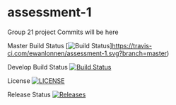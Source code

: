 # assessment-1
Group 21 project
Commits will be here

Master Build Status [![Build Status](https://travis-ci.com/CameronStott/sem1.svg?branch=master)]https://travis-ci.com/ewanlonnen/assessment-1.svg?branch=master)

Develop Build Status [![Build Status](https://travis-ci.com/CameronStott/sem1.svg?branch=Develop)](https://travis-ci.com/ewanlonnen/assessment-1)

License [![LICENSE](https://img.shields.io/github/license/CameronStott/sem1.svg?style=flat-square)](https://github.com/ewanlonnen/assessment-1/blob/master/LICENSE)

Release Status [![Releases](https://img.shields.io/github/release/CameronStott/sem1/all.svg?style=flat-square)](https://github.com/ewanlonnen/assessment-1/releases)


